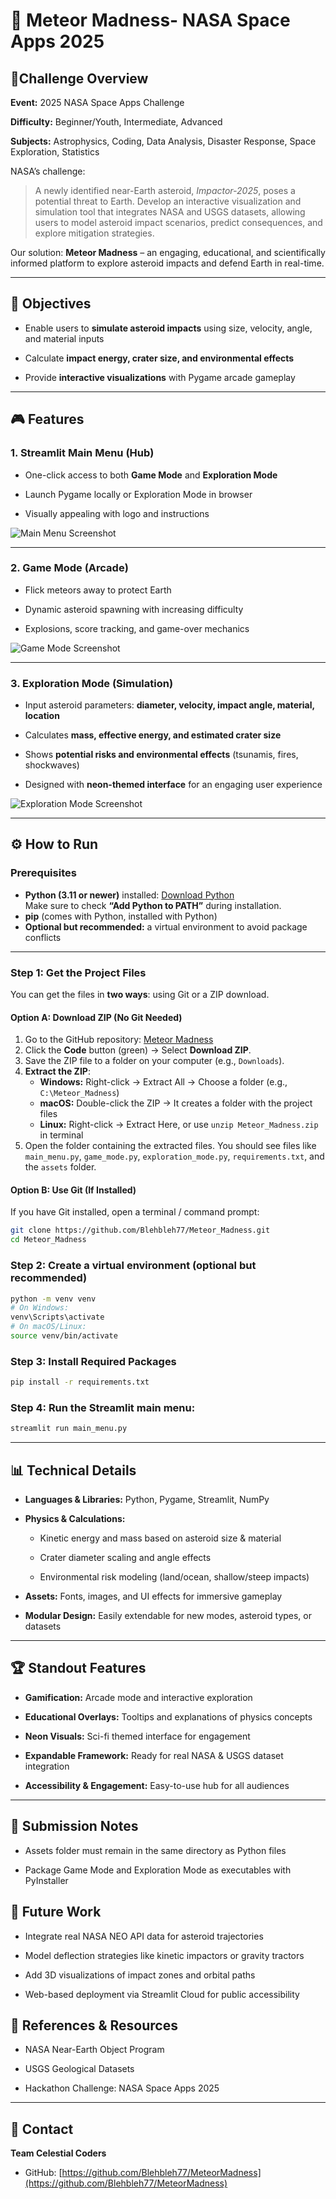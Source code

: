 # **🌌 Meteor Madness- NASA Space Apps 2025**


## 🚀Challenge Overview



**Event:** 2025 NASA Space Apps Challenge



**Difficulty:** Beginner/Youth, Intermediate, Advanced



**Subjects:** Astrophysics, Coding, Data Analysis, Disaster Response, Space Exploration, Statistics



NASA’s challenge:

> A newly identified near-Earth asteroid, *Impactor-2025*, poses a potential threat to Earth. Develop an interactive visualization and simulation tool that integrates NASA and USGS datasets, allowing users to model asteroid impact scenarios, predict consequences, and explore mitigation strategies.



Our solution: **Meteor Madness** – an engaging, educational, and scientifically informed platform to explore asteroid impacts and defend Earth in real-time.



---



## 🎯 **Objectives**



- Enable users to **simulate asteroid impacts** using size, velocity, angle, and material inputs



- Calculate **impact energy, crater size, and environmental effects**



- Provide **interactive visualizations** with Pygame arcade gameplay





---



## 🎮 Features


### **1. Streamlit Main Menu** (Hub)



- One-click access to both **Game Mode** and **Exploration Mode**



- Launch Pygame locally or Exploration Mode in browser



- Visually appealing with logo and instructions



![Main Menu Screenshot](assets/images/readme_mainmenu.jpg)



---


### 2. Game Mode (Arcade)



- Flick meteors away to protect Earth



- Dynamic asteroid spawning with increasing difficulty



- Explosions, score tracking, and game-over mechanics



![Game Mode Screenshot](assets/images/readme_game.jpg)



---



### 3. Exploration Mode (Simulation)



- Input asteroid parameters: **diameter, velocity, impact angle, material, location**



- Calculates **mass, effective energy, and estimated crater size**



- Shows **potential risks and environmental effects** (tsunamis, fires, shockwaves)



- Designed with **neon-themed interface** for an engaging user experience



![Exploration Mode Screenshot](assets/images/readme_exploration.jpg)



---



## ⚙️ How to Run

### **Prerequisites**
- **Python (3.11 or newer)** installed: [Download Python](https://www.python.org/downloads/)  
  Make sure to check **“Add Python to PATH”** during installation.  
- **pip** (comes with Python, installed with Python)  
- **Optional but recommended:** a virtual environment to avoid package conflicts

---

### **Step 1: Get the Project Files**

You can get the files in **two ways**: using Git or a ZIP download.

#### **Option A: Download ZIP (No Git Needed)**

1. Go to the GitHub repository: [Meteor Madness](https://github.com/Blehbleh77/Meteor_Madness)  
2. Click the **Code** button (green) → Select **Download ZIP**.  
3. Save the ZIP file to a folder on your computer (e.g., `Downloads`).  
4. **Extract the ZIP**:  
   - **Windows:** Right-click → Extract All → Choose a folder (e.g., `C:\Meteor_Madness`)  
   - **macOS:** Double-click the ZIP → It creates a folder with the project files  
   - **Linux:** Right-click → Extract Here, or use `unzip Meteor_Madness.zip` in terminal  
5. Open the folder containing the extracted files. You should see files like `main_menu.py`, `game_mode.py`, `exploration_mode.py`, `requirements.txt`, and the `assets` folder.

#### **Option B: Use Git (If Installed)**

If you have Git installed, open a terminal / command prompt:

```bash
git clone https://github.com/Blehbleh77/Meteor_Madness.git
cd Meteor_Madness
```


### **Step 2: Create a virtual environment (optional but recommended)**

```bash
python -m venv venv
# On Windows:
venv\Scripts\activate
# On macOS/Linux:
source venv/bin/activate
```

### **Step 3: Install Required Packages**

```bash
pip install -r requirements.txt
```

### **Step 4: Run the Streamlit main menu:**


```bash
streamlit run main_menu.py
```


---

## 📊 Technical Details



- **Languages & Libraries:** Python, Pygame, Streamlit, NumPy





- **Physics & Calculations:**

  
  - Kinetic energy and mass based on asteroid size & material


  - Crater diameter scaling and angle effects


  - Environmental risk modeling (land/ocean, shallow/steep impacts)





- **Assets:** Fonts, images, and UI effects for immersive gameplay



- **Modular Design:** Easily extendable for new modes, asteroid types, or datasets


---



## 🏆 Standout Features



- **Gamification:** Arcade mode and interactive exploration

- **Educational Overlays:** Tooltips and explanations of physics concepts

- **Neon Visuals:** Sci-fi themed interface for engagement

- **Expandable Framework:** Ready for real NASA & USGS dataset integration

- **Accessibility & Engagement:** Easy-to-use hub for all audiences


---


## 📂 Submission Notes



- Assets folder must remain in the same directory as Python files


- Package Game Mode and Exploration Mode as executables with PyInstaller




## 🔮 Future Work



- Integrate real NASA NEO API data for asteroid trajectories

- Model deflection strategies like kinetic impactors or gravity tractors

- Add 3D visualizations of impact zones and orbital paths

- Web-based deployment via Streamlit Cloud for public accessibility




## 📝 References & Resources



- NASA Near-Earth Object Program

- USGS Geological Datasets

- Hackathon Challenge: NASA Space Apps 2025



---



## 📧 Contact



**Team Celestial Coders**

- GitHub: [https://github.com/Blehbleh77/MeteorMadness](https://github.com/Blehbleh77/MeteorMadness)


